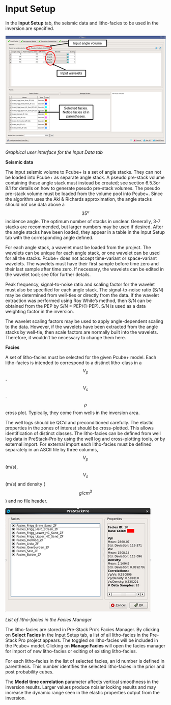 # Input Setup

In the **Input Setup** tab, the seismic data and litho-facies to be used in the inversion are specified.

![](../../../.gitbook/assets/078_interpretation.png)

_Graphical user interface for the Input Data tab_

**Seismic data**

The input seismic volume to Pcube+ is a set of angle stacks. They can not be loaded into Pcube+ as separate angle stack. A pseudo pre-stack volume containing these angle stack must instead be created; see section 6.5.3or 8.1 for details on how to generate pseudo pre-stack volumes. The pseudo pre-stack volume must be loaded from the volume pool into Pcube+. Since the algorithm uses the Aki & Richards approximation, the angle stacks should not use data above a $$35^o$$ incidence angle. The optimum number of stacks in unclear. Generally, 3-7 stacks are recommended, but larger numbers may be used if desired. After the angle stacks have been loaded, they appear in a table in the Input Setup tab with the corresponding angle defined.

For each angle stack, a wavelet must be loaded from the project. The wavelets can be unique for each angle stack, or one wavelet can be used for all the stacks. Pcube+ does not accept time-variant or space-variant wavelets. The wavelets must have their first sample before time zero and their last sample after time zero. If necessary, the wavelets can be edited in the wavelet tool; see 0for further details.

Peak frequency, signal-to-noise ratio and scaling factor for the wavelet must also be specified for each angle stack. The signal-to-noise ratio \(S/N\) may be determined from well-ties or directly from the data. If the wavelet extraction was performed using Roy White’s method, then S/N can be obtained from the PEP by S/N = PEP/\(1-PEP\). S/N is used as a data weighting factor in the inversion.

The wavelet scaling factors may be used to apply angle-dependent scaling to the data. However, if the wavelets have been extracted from the angle stacks by well-tie, then scale factors are normally built into the wavelets. Therefore, it wouldn’t be necessary to change them here.

**Facies**

A set of litho-facies must be selected for the given Pcube+ model. Each litho-facies is intended to correspond to a distinct litho-class in a $$V_p$$-$$V_s$$-$$\rho$$ cross plot. Typically, they come from wells in the inversion area.

The well logs should be QC’d and preconditioned carefully. The elastic properties in the zones of interest should be cross-plotted. This allows identification of distinct classes. The litho-facies can be defined from well log data in PreStack-Pro by using the well log and cross-plotting tools, or by external import. For external import each litho-facies must be defined separately in an ASCII file by three columns, $$V_p$$ \(m/s\), $$V_s$$ \(m/s\) and density \($$g/cm^3$$\) and no file header.

![](../../../.gitbook/assets/079_interpretation.png)

_List of litho-facies in the Facies Manager_

The litho-facies are stored in Pre-Stack Pro’s Facies Manager. By clicking on **Select Facies** in the Input Setup tab, a list of all litho-facies in the Pre-Stack Pro project appears. The toggled on litho-facies will be included in the Pcube+ model. Clicking on **Manage Facies** will open the facies manager for import of new litho-facies or editing of existing litho-facies.

For each litho-facies in the list of selected facies, an id number is defined in parenthesis. This number identifies the selected litho-facies in the prior and post probability cubes.

The **Model time correlation** parameter affects vertical smoothness in the inversion results. Larger values produce noisier looking results and may increase the dynamic range seen in the elastic properties output from the inversion.

